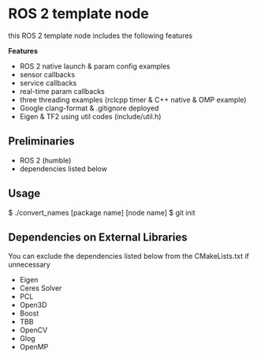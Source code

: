 # ROS 2 template node 

this ROS 2 template node includes the following features

**Features**

* ROS 2 native launch & param config examples
* sensor callbacks
* service callbacks
* real-time param callbacks
* three threading examples (rclcpp timer & C++ native & OMP example)
* Google clang-format & .gitignore deployed
* Eigen & TF2 using util codes (include/util.h) 

## Preliminaries

* ROS 2 (humble)
* dependencies listed below

## Usage

$ ./convert_names [package name] [node name]
$ git init

## Dependencies on External Libraries

You can exclude the dependencies listed below from the CMakeLists.txt if unnecessary

* Eigen
* Ceres Solver
* PCL
* Open3D
* Boost
* TBB
* OpenCV
* Glog
* OpenMP
